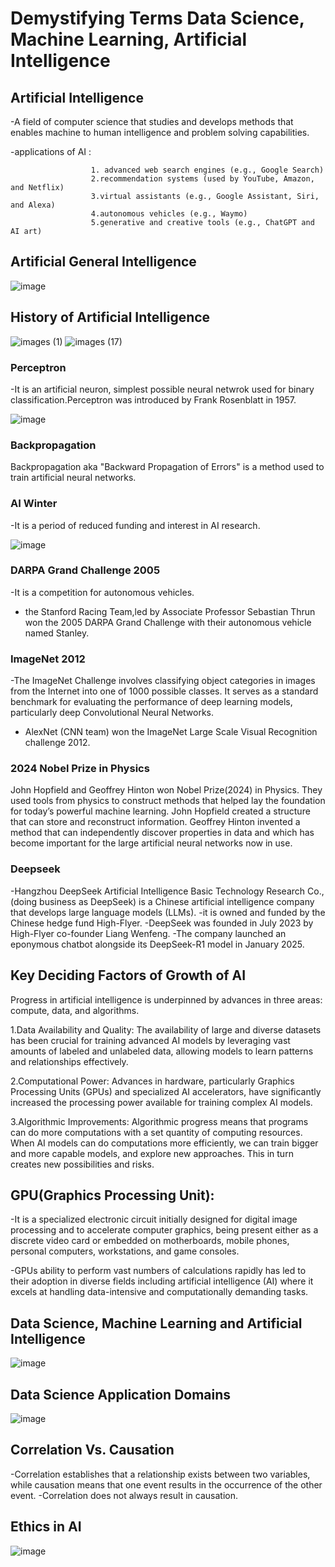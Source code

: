 # Demystifying Terms Data Science, Machine Learning, Artificial Intelligence
## Artificial Intelligence
-A field of computer science that studies and develops methods that enables machine to human intelligence and problem solving capabilities.

-applications of AI : 

                      1. advanced web search engines (e.g., Google Search)
                      2.recommendation systems (used by YouTube, Amazon, and Netflix)
                      3.virtual assistants (e.g., Google Assistant, Siri, and Alexa)
                      4.autonomous vehicles (e.g., Waymo)
                      5.generative and creative tools (e.g., ChatGPT and AI art) 
## Artificial General Intelligence
![image](https://github.com/user-attachments/assets/d18d6eac-7cd2-40b2-a867-9ef701e3895e)
## History of Artificial Intelligence
![images (1)](https://github.com/user-attachments/assets/51b2b497-f0c8-44ff-b514-017c4d00f757)
![images (17)](https://github.com/user-attachments/assets/359bc8f8-5d97-4733-acd4-96aa7ec805de)


### Perceptron
-It is an artificial neuron, simplest possible neural netwrok used for binary classification.Perceptron was introduced by Frank Rosenblatt in 1957.

![image](https://github.com/user-attachments/assets/73a67ba5-ee1d-4c68-b1e8-92b245b1ec45)


### Backpropagation

Backpropagation aka "Backward Propagation of Errors" is a method used to train artificial neural networks.

### AI Winter
-It is a period of reduced funding and interest in AI research.

![image](https://github.com/user-attachments/assets/01e0a595-c768-48d0-9c39-54ab7ddd4192)

### DARPA Grand Challenge 2005
-It is a competition for autonomous vehicles.
- the Stanford Racing Team,led by Associate Professor Sebastian Thrun won the 2005 DARPA Grand Challenge with their autonomous vehicle named Stanley.
  
### ImageNet 2012
-The ImageNet Challenge involves classifying object categories in images from the Internet into one of 1000 possible classes. It serves as a standard benchmark for evaluating the performance of deep learning models, particularly deep Convolutional Neural Networks.
- AlexNet (CNN team) won the ImageNet Large Scale Visual Recognition challenge 2012.
  
### 2024 Nobel Prize in Physics

John Hopfield and Geoffrey Hinton won Nobel Prize(2024) in Physics. They used tools from physics to construct methods that helped lay the foundation for today’s powerful machine learning. John Hopfield created a structure that can store and reconstruct information. Geoffrey Hinton invented a method that can independently discover properties in data and which has become important for the large artificial neural networks now in use.  

### Deepseek

-Hangzhou DeepSeek Artificial Intelligence Basic Technology Research Co., (doing business as DeepSeek) is a Chinese artificial intelligence company that develops large language models (LLMs). 
-it is owned and funded by the Chinese hedge fund High-Flyer. 
-DeepSeek was founded in July 2023 by High-Flyer co-founder Liang Wenfeng.
-The company launched an eponymous chatbot alongside its DeepSeek-R1 model in January 2025.

## Key Deciding Factors of Growth of AI

Progress in artificial intelligence is underpinned by advances in three areas: compute, data, and algorithms.

1.Data Availability and Quality: The availability of large and diverse datasets has been crucial for training advanced AI models by leveraging vast amounts of labeled and unlabeled data, allowing models to learn patterns and relationships effectively.

2.Computational Power: Advances in hardware, particularly Graphics Processing Units (GPUs) and specialized AI accelerators, have significantly increased the processing power available for training complex AI models.

3.Algorithmic Improvements: Algorithmic progress means that programs can do more computations with a set quantity of computing resources. When AI models can do computations more efficiently, we can train bigger and more capable models, and explore new approaches. This in turn creates new possibilities and risks.

## GPU(Graphics Processing Unit): 

-It is a specialized electronic circuit initially designed for digital image processing and to accelerate computer graphics, being present either as a discrete video card or embedded on motherboards, mobile phones, personal computers, workstations, and game consoles.

-GPUs ability to perform vast numbers of calculations rapidly has led to their adoption in diverse fields including artificial intelligence (AI) where it excels at handling data-intensive and computationally demanding tasks.

## Data Science, Machine Learning and Artificial Intelligence
![image](https://github.com/user-attachments/assets/a095fff3-3773-4ecd-90ed-74c53749cd71)

## Data Science Application Domains
![image](https://github.com/user-attachments/assets/9c0e1a21-ff39-4c38-a9b7-ec236970c5ce)

## Correlation Vs. Causation

-Correlation establishes that a relationship exists between two variables, while causation means that one event results in the occurrence of the other event.
-Correlation does not always result in causation.

## Ethics in AI
![image](https://github.com/user-attachments/assets/291c2753-9b81-49cb-aa7d-365c2e20ca9d)



